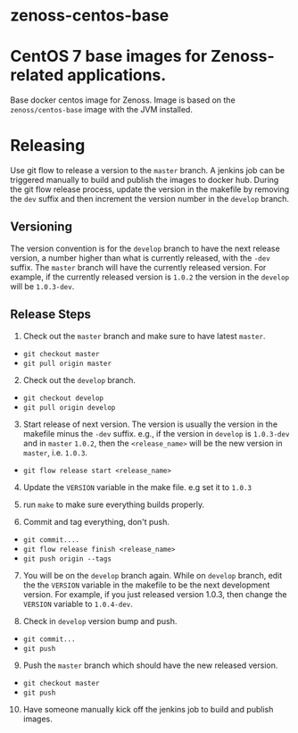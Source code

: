 # zenoss-centos-base

CentOS 7 base images for Zenoss-related applications.
=======

Base docker centos image for Zenoss. Image is based on the `zenoss/centos-base` image with the JVM installed.

# Releasing
Use git flow to release a version to the `master` branch. A jenkins job can be triggered manually to build and publish the
images to docker hub.  During the git flow release process, update the version in the makefile by removing the `dev`
suffix and then increment the version number in the `develop` branch.

## Versioning  

The version convention is for the `develop` branch to have the next release version, a number higher than what is
 currently released, with the `-dev` suffix. The `master` branch will have the currently released version.  For 
 example, if the currently released version is `1.0.2` the version in the `develop` will be `1.0.3-dev`. 

## Release Steps

1. Check out the `master` branch and make sure to have latest `master`.
  * `git checkout master` 
  * `git pull origin master`

2. Check out the `develop` branch.
  * `git checkout develop`
  * `git pull origin develop`

3. Start release of next version. The version is usually the version in the makefile minus the `-dev` suffix.  e.g., if the version 
  in `develop` is `1.0.3-dev` and in `master` `1.0.2`, then the 
  `<release_name>` will be the new version in `master`, i.e. `1.0.3`.
  *  `git flow release start <release_name>`

4. Update the `VERSION` variable in the make file. e.g set it to `1.0.3`

5. run `make` to make sure everything builds properly.

6. Commit and tag everything, don't push.
  * `git commit....`
  * `git flow release finish <release_name>`
  * `git push origin --tags`

7. You will be on the `develop` branch again. While on `develop` branch, edit the the `VERSION` variable in the makefile to 
be the next development version. For example, if you just released version 1.0.3, then change the `VERSION` variable to 
`1.0.4-dev`.

8. Check in `develop` version bump and push.
  * `git commit...`
  * `git push`

9. Push the `master` branch which should have the new released version.
  * `git checkout master`
  * `git push`
  
10. Have someone manually kick off the jenkins job to build and publish images.
